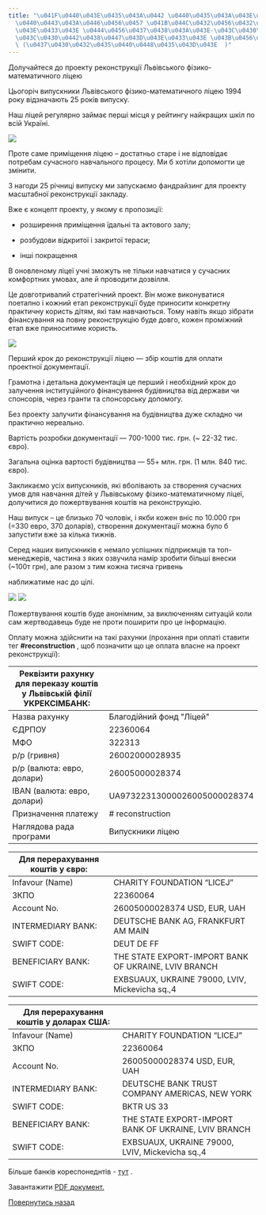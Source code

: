 ```yaml
---
title: "\u041F\u0440\u043E\u0435\u043A\u0442 \u0440\u0435\u043A\u043E\u043D\u0441\u0442\
  \u0440\u0443\u043A\u0446\u0456\u0457 \u041B\u044C\u0432\u0456\u0432\u0441\u044C\u043A\
  \u043E\u0433\u043E \u0444\u0456\u0437\u0438\u043A\u043E-\u043C\u0430\u0442\u0435\
  \u043C\u0430\u0442\u0438\u0447\u043D\u043E\u0433\u043E \u043B\u0456\u0446\u0435\u044E\
  \ (\u0437\u0430\u0432\u0435\u0440\u0448\u0435\u043D\u043E  )"
---
```

Долучайтеся до проекту реконструкції Львівського фізико-математичного ліцею

Цьогоріч випускники Львівського фізико-математичного ліцею 1994 року відзначають 25 років випуску.

Наш ліцей регулярно займає перші місця у рейтингу найкращих шкіл по всій Україні.

![](/files/для-випускників-1_photo-3.jpg)

Проте саме приміщення ліцею – достатньо старе і не відповідає потребам сучасного навчального процесу. Ми б хотіли допомогти це змінити.

З нагоди 25 річниці випуску ми запускаємо фандрайзинг для проекту масштабної реконструкції закладу.

Вже є концепт проекту, у якому є пропозиції:

- розширення приміщення їдальні та актового залу;

- розбудови відкритої і закритої тераси;

- інші покращення

В оновленому ліцеї учні зможуть не тільки навчатися у сучасних комфортних умовах, але й проводити дозвілля.

Це довготривалий стратегічний проект. Він може виконуватися поетапно і кожний етап реконструкції буде приносити конкретну практичну користь дітям, які там навчаються. Тому навіть якщо зібрати фінансування на повну реконструкцію буде довго, кожен проміжний етап вже приноситиме користь.

![](/files/для-випускників-1_photo-5.jpg)

Перший крок до реконструкції ліцею — збір коштів для оплати проектної документації.

Грамотна і детальна документація це перший і необхідний крок до залучення інституційного фінансування будівництва від держави чи спонсорів, через гранти та спонсорську допомогу.

Без проекту залучити фінансування на будівництва дуже складно чи практично нереально.

Вартість розробки документації — 700-1000 тис. грн. (~ 22-32 тис. євро).

Загальна оцінка вартості будівництва — 55+ млн. грн. (1 млн. 840 тис. євро).

Закликаємо усіх випускників, які вболівають за створення сучасних умов для навчання дітей у Львівському фізико-математичному ліцеї, долучитися до пожертвування коштів на реконструкцію.

Наш випуск – це близько 70 чоловік, і якби кожен вніс по 10.000 грн (=330 евро, 370 доларів), створення документації можна було б запустити вже за кілька тижнів.

Серед наших випускників є немало успішних підприємців та топ-менеджерів, частина з яких озвучила намір зробити більші внески (~100т грн), але разом з тим кожна тисяча гривень

наближатиме нас до цілі.

![](/files/для-випускників-2_photo-13.jpg)
![](/files/для-випускників-1_photo-7.jpg)

Пожертвування коштів буде анонімним, за виключенням ситуацій коли сам жертводавець буде не проти поширити про це інформацію.

Оплату можна здійснити на такі рахунки (прохання при оплаті ставити тег
**#reconstruction**
, щоб позначити що це оплата власне на проект реконструкції):

| **Реквізити рахунку для переказу коштів у Львівській філії УКРЕКСІМБАНК:**  |  |
| --- | --- |
| Назва рахунку | Благодійний фонд "Ліцей" |
| ЄДРПОУ | 22360064 |
| МФО | 322313 |
| р/р (гривня) | 26002000028935 |
| р/р (валюта: евро, долари) | 26005000028374 |
| IBAN (валюта: евро, долари) | UA97322313000026005000028374 |
| Призначення платежу | #  reconstruction |
| Наглядова рада програми | Випускники ліцею |

| **Для перерахування коштів у євро:**  |  |
| --- | --- |
| Infavour (Name) | CHARITY FOUNDATION “LICEJ” |
| ЗКПО | 22360064 |
| Account No. | 26005000028374 USD, EUR, UAH |
| INTERMEDIARY BANK: | DEUTSCHE BANK AG, FRANKFURT AM MAIN |
| SWIFT CODE: | DEUT DE FF |
| BENEFICIARY BANK: | THE STATE EXPORT-IMPORT BANK OF UKRAINE, LVIV BRANCH |
| SWIFT CODE: | EXBSUAUX, UKRAINE 79000, LVIV, Mickevicha sq.,4 |

| **Для перерахування коштів у доларах США:**  |  |
| --- | --- |
| Infavour (Name) | CHARITY FOUNDATION “LICEJ” |
| ЗКПО | 22360064 |
| Account No. | 26005000028374 USD, EUR, UAH |
| INTERMEDIARY BANK: | DEUTSCHE BANK TRUST COMPANY AMERICAS, NEW YORK |
| SWIFT CODE: | BKTR US 33 |
| BENEFICIARY BANK: | THE STATE EXPORT-IMPORT BANK OF UKRAINE, LVIV BRANCH |
| SWIFT CODE: | EXBSUAUX,  UKRAINE 79000, LVIV, Mickevicha sq.,4 |

Більше банків кореспонеднтів -
[тут](/files/для-випускників-банки-кореспонденти-5601.docx "Банки кореспонденти")
.

Завантажити
[PDF документ.](/files/для-випускників-lpml.pdf)

[Повернутись назад](/info/for-grads)